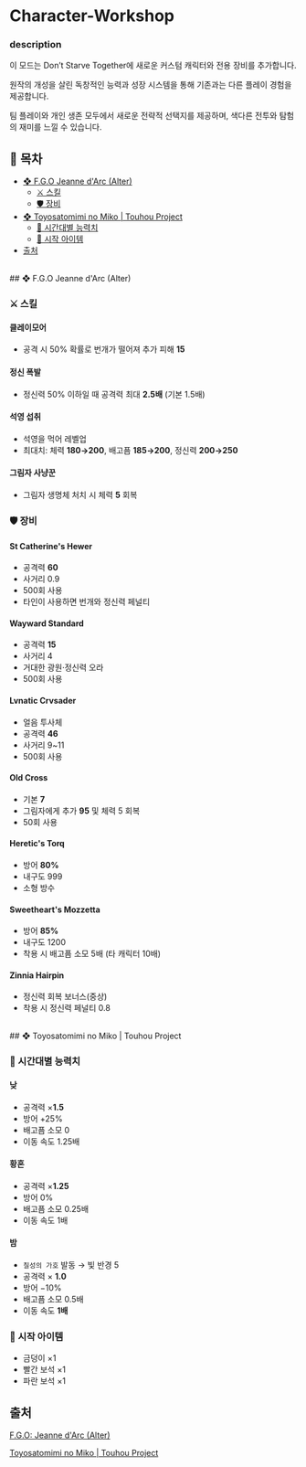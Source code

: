 # Character-Workshop

### description

이 모드는 Don’t Starve Together에 새로운 커스텀 캐릭터와 전용 장비를 추가합니다.

원작의 개성을 살린 독창적인 능력과 성장 시스템을 통해 기존과는 다른 플레이 경험을 제공합니다.

팀 플레이와 개인 생존 모두에서 새로운 전략적 선택지를 제공하며, 색다른 전투와 탐험의 재미를 느낄 수 있습니다.

## 📑 목차
- [❖ F.G.O Jeanne d'Arc (Alter)](#-fgo-jeanne-darc-alter)  
  - [⚔️ 스킬](#️-스킬)  
  - [🛡️ 장비](#️-장비)  
- [❖ Toyosatomimi no Miko | Touhou Project](#-toyosatomimi-no-miko--touhou-project)  
  - [🌙 시간대별 능력치](#-시간대별-능력치)  
  - [🎁 시작 아이템](#-시작-아이템)  
- [출처](#출처)  

<br>
## ❖ F.G.O Jeanne d'Arc (Alter)

### ⚔️ 스킬
#### 클레이모어
- 공격 시 50% 확률로 번개가 떨어져 추가 피해 **15**

#### 정신 폭발
- 정신력 50% 이하일 때 공격력 최대 **2.5배** (기본 1.5배)

#### 석영 섭취
- 석영을 먹어 레벨업
- 최대치: 체력 **180→200**, 배고픔 **185→200**, 정신력 **200→250**

#### 그림자 사냥꾼
- 그림자 생명체 처치 시 체력 **5** 회복


### 🛡️ 장비
#### St Catherine's Hewer
- 공격력 **60**
- 사거리 0.9
- 500회 사용
- 타인이 사용하면 번개와 정신력 페널티


#### Wayward Standard
- 공격력 **15**
- 사거리 4
- 거대한 광원·정신력 오라
- 500회 사용


#### Lvnatic Crvsader
- 얼음 투사체
- 공격력 **46**
- 사거리 9~11
- 500회 사용


#### Old Cross
- 기본 **7**
- 그림자에게 추가 **95** 및 체력 5 회복
- 50회 사용


#### Heretic's Torq
- 방어 **80%**
- 내구도 999
- 소형 방수


#### Sweetheart's Mozzetta
- 방어 **85%**
- 내구도 1200
- 착용 시 배고픔 소모 5배 (타 캐릭터 10배)


#### Zinnia Hairpin
- 정신력 회복 보너스(중상)
- 착용 시 정신력 페널티 0.8

<br/>
## ❖ Toyosatomimi no Miko | Touhou Project

### 🌙 시간대별 능력치
#### 낮
- 공격력 ×**1.5**
- 방어 +25%
- 배고픔 소모 0
- 이동 속도 1.25배


#### 황혼
- 공격력 ×**1.25**
- 방어 0%
- 배고픔 소모 0.25배
- 이동 속도 1배


#### 밤
- `칠성의 가호` 발동 → 빛 반경 5
- 공격력 × **1.0**
- 방어 −10%
- 배고픔 소모 0.5배
- 이동 속도 **1배**


### 🎁 시작 아이템
- 금덩이 ×1
- 빨간 보석 ×1
- 파란 보석 ×1


## 출처

[F.G.O: Jeanne d'Arc (Alter)](https://steamcommunity.com/sharedfiles/filedetails/?id=2140417765)

[Toyosatomimi no Miko | Touhou Project](https://steamcommunity.com/sharedfiles/filedetails/?id=700705423)

